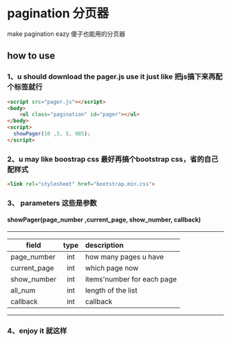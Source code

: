 # pagination 分页器 
make pagination eazy 傻子也能用的分页器

## how to use

### 1、u should  download the pager.js use it just like 把js搞下来再配个标签就行
```html
<script src="pager.js"></script>
<body>
    <ul class="pagination" id="pager"></ul>
</body>
<script>
  showPager(10 ,3, 5, 985);
</script>
```
### 2、u may like boostrap css 最好再搞个bootstrap css，省的自己配样式
```html
<link rel="stylesheet" href="bootstrap.min.css">
```

### 3、 parameters 这些是参数
#### showPager(page_number ,current_page, show_number, callback)
---
| field        | type           | description  |
| ------------- |:-------------:| :-----|
|page_number|int|how many pages u have|
|current_page|int|which page now|
|show_number|int|items'number for each page|
|all_num|int|length of the list|
|callback|int|callback|
---
### 4、enjoy it 就这样
